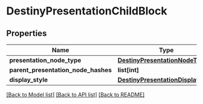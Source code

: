 # DestinyPresentationChildBlock

## Properties
Name | Type | Description | Notes
------------ | ------------- | ------------- | -------------
**presentation_node_type** | [**DestinyPresentationNodeType**](DestinyPresentationNodeType.md) |  | [optional] 
**parent_presentation_node_hashes** | **list[int]** |  | [optional] 
**display_style** | [**DestinyPresentationDisplayStyle**](DestinyPresentationDisplayStyle.md) |  | [optional] 

[[Back to Model list]](../README.md#documentation-for-models) [[Back to API list]](../README.md#documentation-for-api-endpoints) [[Back to README]](../README.md)


